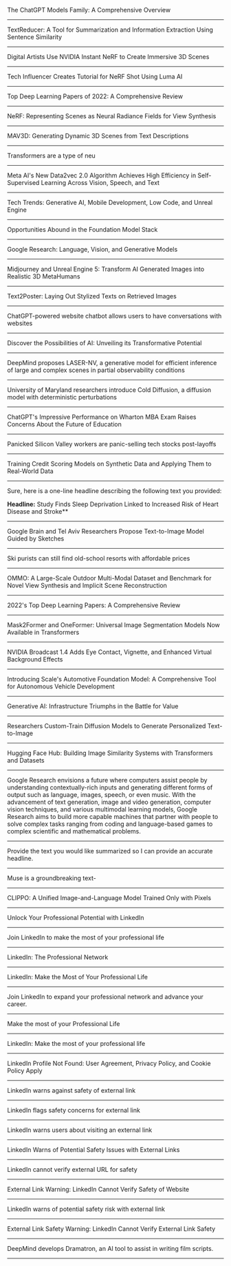 The ChatGPT Models Family: A Comprehensive Overview

___


TextReducer: A Tool for Summarization and Information Extraction Using Sentence Similarity

___


Digital Artists Use NVIDIA Instant NeRF to Create Immersive 3D Scenes

___


Tech Influencer Creates Tutorial for NeRF Shot Using Luma AI

___


Top Deep Learning Papers of 2022: A Comprehensive Review

___


NeRF: Representing Scenes as Neural Radiance Fields for View Synthesis

___


MAV3D: Generating Dynamic 3D Scenes from Text Descriptions

___


Transformers are a type of neu

___


Meta AI's New Data2vec 2.0 Algorithm Achieves High Efficiency in Self-Supervised Learning Across Vision, Speech, and Text

___


Tech Trends: Generative AI, Mobile Development, Low Code, and Unreal Engine

___


Opportunities Abound in the Foundation Model Stack

___


Google Research: Language, Vision, and Generative Models

___


Midjourney and Unreal Engine 5: Transform AI Generated Images into Realistic 3D MetaHumans

___


Text2Poster: Laying Out Stylized Texts on Retrieved Images

___


ChatGPT-powered website chatbot allows users to have conversations with websites

___


Discover the Possibilities of AI: Unveiling its Transformative Potential

___


DeepMind proposes LASER-NV, a generative model for efficient inference of large and complex scenes in partial observability conditions

___


University of Maryland researchers introduce Cold Diffusion, a diffusion model with deterministic perturbations

___


ChatGPT's Impressive Performance on Wharton MBA Exam Raises Concerns About the Future of Education

___


Panicked Silicon Valley workers are panic-selling tech stocks post-layoffs

___


Training Credit Scoring Models on Synthetic Data and Applying Them to Real-World Data

___


Sure, here is a one-line headline describing the following text you provided:

**Headline:** Study Finds Sleep Deprivation Linked to Increased Risk of Heart Disease and Stroke**

___


Google Brain and Tel Aviv Researchers Propose Text-to-Image Model Guided by Sketches

___


Ski purists can still find old-school resorts with affordable prices

___


OMMO: A Large-Scale Outdoor Multi-Modal Dataset and Benchmark for Novel View Synthesis and Implicit Scene Reconstruction

___


2022's Top Deep Learning Papers: A Comprehensive Review

___


Mask2Former and OneFormer: Universal Image Segmentation Models Now Available in Transformers

___


NVIDIA Broadcast 1.4 Adds Eye Contact, Vignette, and Enhanced Virtual Background Effects

___


Introducing Scale's Automotive Foundation Model: A Comprehensive Tool for Autonomous Vehicle Development

___


Generative AI: Infrastructure Triumphs in the Battle for Value

___


Researchers Custom-Train Diffusion Models to Generate Personalized Text-to-Image

___


Hugging Face Hub: Building Image Similarity Systems with Transformers and Datasets

___


Google Research envisions a future where computers assist people by understanding contextually-rich inputs and generating different forms of output such as language, images, speech, or even music. With the advancement of text generation, image and video generation, computer vision techniques, and various multimodal learning models, Google Research aims to build more capable machines that partner with people to solve complex tasks ranging from coding and language-based games to complex scientific and mathematical problems.

___


Provide the text you would like summarized so I can provide an accurate headline.

___


Muse is a groundbreaking text-

___


CLIPPO: A Unified Image-and-Language Model Trained Only with Pixels

___


Unlock Your Professional Potential with LinkedIn

___


Join LinkedIn to make the most of your professional life

___


LinkedIn: The Professional Network

___


LinkedIn: Make the Most of Your Professional Life

___


Join LinkedIn to expand your professional network and advance your career.

___


Make the most of your Professional Life

___


LinkedIn: Make the most of your professional life

___


LinkedIn Profile Not Found: User Agreement, Privacy Policy, and Cookie Policy Apply

___


LinkedIn warns against safety of external link

___


LinkedIn flags safety concerns for external link

___


LinkedIn warns users about visiting an external link

___


LinkedIn Warns of Potential Safety Issues with External Links

___


LinkedIn cannot verify external URL for safety

___


External Link Warning: LinkedIn Cannot Verify Safety of Website

___


LinkedIn warns of potential safety risk with external link

___


External Link Safety Warning: LinkedIn Cannot Verify External Link Safety

___


DeepMind develops Dramatron, an AI tool to assist in writing film scripts.

___



